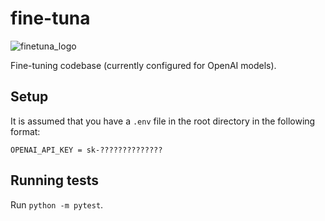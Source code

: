 # fine-tuna

![finetuna_logo](https://github.com/LRudL/fine-tuna/assets/55555739/de45cbbe-cd41-4a9f-a453-49d1c220ac1a)


Fine-tuning codebase (currently configured for OpenAI models).

## Setup

It is assumed that you have a `.env` file in the root directory in the following format:

```
OPENAI_API_KEY = sk-??????????????
```

## Running tests

Run `python -m pytest`.
